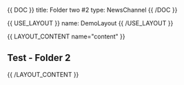 {{ DOC }}
title: Folder two #2
type: NewsChannel
{{ /DOC }}

{{ USE_LAYOUT }}
  name: DemoLayout
{{ /USE_LAYOUT }}

{{ LAYOUT_CONTENT name="content" }}
## Test - Folder 2
{{ /LAYOUT_CONTENT }} 

